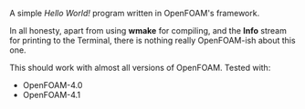 A simple *Hello World!* program written in OpenFOAM's framework.

In all honesty, apart from using **wmake** for compiling,
and the **Info** stream for printing to the Terminal,
there is nothing really OpenFOAM-ish about this one.

This should work with almost all versions of OpenFOAM.
Tested with:
* OpenFOAM-4.0
* OpenFOAM-4.1
